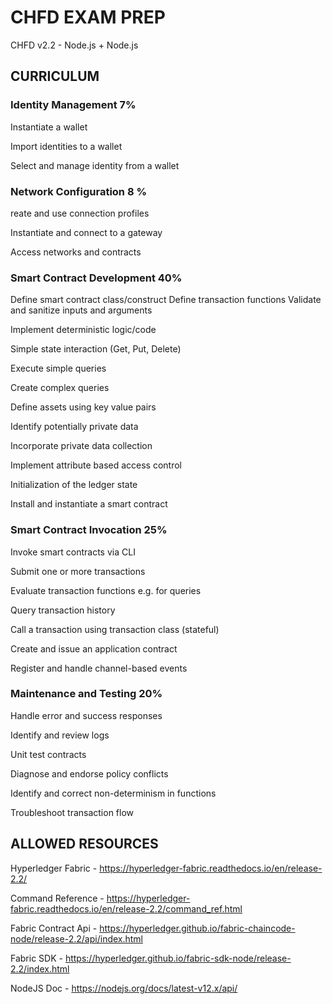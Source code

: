 # CHFD EXAM PREP

CHFD v2.2 - Node.js + Node.js

## CURRICULUM
### Identity Management 7%                         
Instantiate a wallet

Import identities to a wallet

Select and manage identity from a wallet                          

### Network Configuration 8 %                         
reate and use connection profiles

Instantiate and connect to a gateway

Access networks and contracts                          


### Smart Contract Development 40%                         
Define smart contract class/construct
Define transaction functions
Validate and sanitize inputs and arguments

Implement deterministic logic/code

Simple state interaction (Get, Put, Delete)

Execute simple queries

Create complex queries

Define assets using key value pairs

Identify potentially private data

Incorporate private data collection

Implement attribute based access control

Initialization of the ledger state

Install and instantiate a smart contract      


### Smart Contract Invocation 25%                         

Invoke smart contracts via CLI

Submit one or more transactions

Evaluate transaction functions e.g. for queries

Query transaction history

Call a transaction using transaction class (stateful)

Create and issue an application contract

Register and handle channel-based events                          

### Maintenance and Testing 20%                         
Handle error and success responses

Identify and review logs

Unit test contracts

Diagnose and endorse policy conflicts

Identify and correct non-determinism in functions

Troubleshoot transaction flow

## ALLOWED RESOURCES

Hyperledger Fabric - https://hyperledger-fabric.readthedocs.io/en/release-2.2/

Command Reference - https://hyperledger-fabric.readthedocs.io/en/release-2.2/command_ref.html

Fabric Contract Api - https://hyperledger.github.io/fabric-chaincode-node/release-2.2/api/index.html

Fabric SDK - https://hyperledger.github.io/fabric-sdk-node/release-2.2/index.html

NodeJS Doc - https://nodejs.org/docs/latest-v12.x/api/



